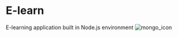 # E-learn
E-learning application built in Node.js environment
![mongo_icon](https://github.com/AndrewKralovec/E-learn/blob/master/views/images/MyMongoAdmin.png)
